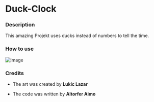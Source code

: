# Duck-Clock



### Description

This amazing Projekt uses ducks instead of numbers to tell the time.



### How to use

![image](https://github.com/user-attachments/assets/81ac0991-8a0c-4922-8820-fa6477716096)


### Credits

- The art was created by **Lukic Lazar**

- The code was written by **Altorfer Aimo**
